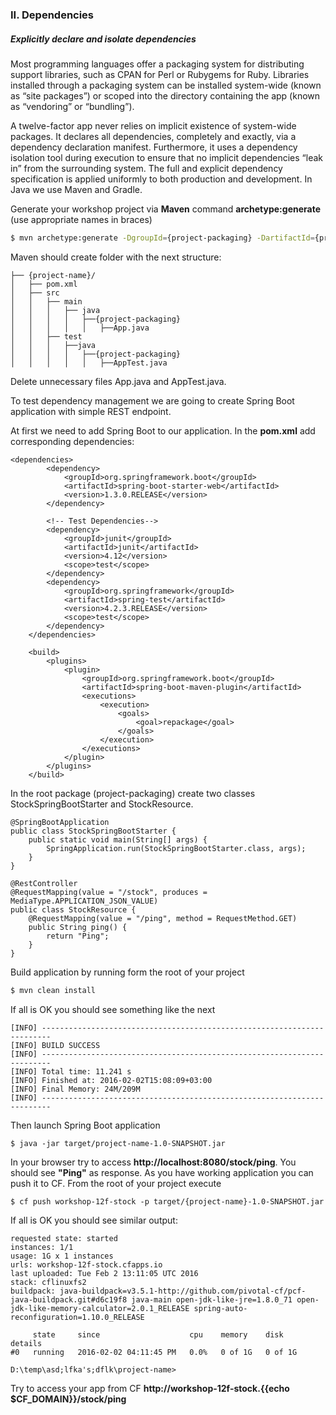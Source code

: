 ### II. Dependencies
##### Explicitly declare and isolate dependencies
Most programming languages offer a packaging system for distributing support libraries, such as CPAN for Perl or Rubygems for Ruby. Libraries installed through a packaging system can be installed system-wide (known as “site packages”) or scoped into the directory containing the app (known as “vendoring” or “bundling”).

A twelve-factor app never relies on implicit existence of system-wide packages. It declares all dependencies, completely and exactly, via a dependency declaration manifest. Furthermore, it uses a dependency isolation tool during execution to ensure that no implicit dependencies “leak in” from the surrounding system. The full and explicit dependency specification is applied uniformly to both production and development.
In Java we use Maven and Gradle.

Generate your workshop project via **Maven** command **archetype:generate** (use appropriate names in braces) 
```sh 
$ mvn archetype:generate -DgroupId={project-packaging} -DartifactId={project-name} -DarchetypeArtifactId=maven-archetype-quickstart -DinteractiveMode=false
```

Maven should create folder with the next structure:
```
├── {project-name}/
│   ├── pom.xml
│   ├── src
│   │   ├── main
│   │   │   ├── java
│   │   │   │   ├──{project-packaging}
│   │   │   │   │   ├──App.java
│   │   ├── test
│   │   │   ├──java
│   │   │   │   ├──{project-packaging}
│   │   │   │   │   ├──AppTest.java
```
Delete unnecessary files App.java and AppTest.java.

To test dependency management we are going to create Spring Boot application with simple REST endpoint.

At first we need to add Spring Boot to our application. In the **pom.xml** add corresponding dependencies:
```
<dependencies>
        <dependency>
            <groupId>org.springframework.boot</groupId>
            <artifactId>spring-boot-starter-web</artifactId>
            <version>1.3.0.RELEASE</version>
        </dependency>

        <!-- Test Dependencies-->
        <dependency>
            <groupId>junit</groupId>
            <artifactId>junit</artifactId>
            <version>4.12</version>
            <scope>test</scope>
        </dependency>
        <dependency>
            <groupId>org.springframework</groupId>
            <artifactId>spring-test</artifactId>
            <version>4.2.3.RELEASE</version>
            <scope>test</scope>
        </dependency>
    </dependencies>

    <build>
        <plugins>
            <plugin>
                <groupId>org.springframework.boot</groupId>
                <artifactId>spring-boot-maven-plugin</artifactId>
                <executions>
                    <execution>
                        <goals>
                            <goal>repackage</goal>
                        </goals>
                    </execution>
                </executions>
            </plugin>
        </plugins>
    </build>
```
In the root package (project-packaging) create two classes StockSpringBootStarter and StockResource.
```
@SpringBootApplication
public class StockSpringBootStarter {
    public static void main(String[] args) {
        SpringApplication.run(StockSpringBootStarter.class, args);
    }
}
```
```
@RestController
@RequestMapping(value = "/stock", produces = MediaType.APPLICATION_JSON_VALUE)
public class StockResource {
    @RequestMapping(value = "/ping", method = RequestMethod.GET)
    public String ping() {
        return "Ping";
    }
}
```

Build application by running form the root of your project
```sh
$ mvn clean install
```
If all is OK you should see something like the next
```
[INFO] ------------------------------------------------------------------------
[INFO] BUILD SUCCESS
[INFO] ------------------------------------------------------------------------
[INFO] Total time: 11.241 s
[INFO] Finished at: 2016-02-02T15:08:09+03:00
[INFO] Final Memory: 24M/209M
[INFO] ------------------------------------------------------------------------
```
Then launch Spring Boot application
```
$ java -jar target/project-name-1.0-SNAPSHOT.jar
```

In your browser try to access **http://localhost:8080/stock/ping**. You should see **"Ping"** as response.
As you have working application you can push it to CF. From the root of your project execute
```
$ cf push workshop-12f-stock -p target/{project-name}-1.0-SNAPSHOT.jar
```
If all is OK you should see similar output:
```
requested state: started
instances: 1/1
usage: 1G x 1 instances
urls: workshop-12f-stock.cfapps.io
last uploaded: Tue Feb 2 13:11:05 UTC 2016
stack: cflinuxfs2
buildpack: java-buildpack=v3.5.1-http://github.com/pivotal-cf/pcf-java-buildpack.git#d6c19f8 java-main open-jdk-like-jre=1.8.0_71 open-jdk-like-memory-calculator=2.0.1_RELEASE spring-auto-reconfiguration=1.10.0_RELEASE

     state     since                    cpu    memory    disk      details
#0   running   2016-02-02 04:11:45 PM   0.0%   0 of 1G   0 of 1G

D:\temp\asd;lfka's;dflk\project-name>
```
Try to access your app from CF **http://workshop-12f-stock.{{echo $CF_DOMAIN}}/stock/ping**
